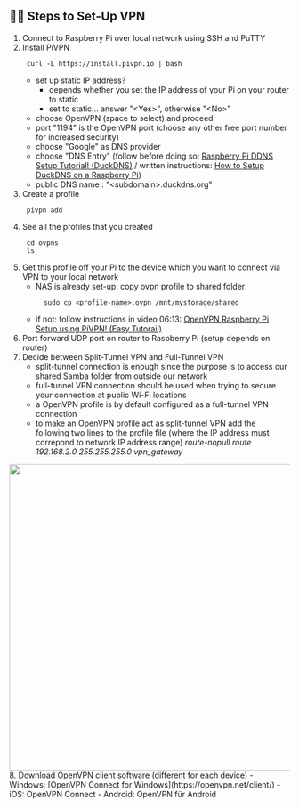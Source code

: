 ## 🏃‍♀️ Steps to Set-Up VPN

1. Connect to Raspberry Pi over local network using SSH and PuTTY
2. Install PiVPN
   ```
	curl -L https://install.pivpn.io | bash
	```
	- set up static IP address?
		- depends whether you set the IP address of your Pi on your router to static
		- set to static... answer "\<Yes>", otherwise "\<No>"
	- choose OpenVPN (space to select) and proceed
	- port "1194" is the OpenVPN port (choose any other free port number for increased security)
	- choose "Google" as DNS provider
	- choose "DNS Entry" (follow before doing so: [Raspberry Pi DDNS Setup Tutorial! (DuckDNS)](https://www.youtube.com/watch?v=s-66gmIHoyE) / written instructions: [How to Setup DuckDNS on a Raspberry Pi](https://www.wundertech.net/how-to-setup-duckdns-on-a-raspberry-pi/))
	- public DNS name : "\<subdomain>.duckdns.org"
3. Create a profile
   ```
	pivpn add
	```
4. See all the profiles that you created
   ```
	cd ovpns
	ls
	```
5. Get this profile off your Pi to the device which you want to connect via VPN to your local network
	- NAS is already set-up: copy ovpn profile to shared folder
	  ```
		sudo cp <profile-name>.ovpn /mnt/mystorage/shared
		```
	- if not: follow instructions in video 06:13: [OpenVPN Raspberry Pi Setup using PiVPN! (Easy Tutorail)](https://www.youtube.com/watch?v=kLmbgJe1rEU)
6. Port forward UDP port on router to Raspberry Pi (setup depends on router)
7. Decide between Split-Tunnel VPN and Full-Tunnel VPN
	- split-tunnel connection is enough since the purpose is to access our shared Samba folder from outside our network
	- full-tunnel VPN connection should be used when trying to secure your connection at public Wi-Fi locations
	- a OpenVPN profile is by default configured as a full-tunnel VPN connection
	- to make an OpenVPN profile act as split-tunnel VPN add the following two lines to the profile file (where the IP address must correpond to network IP address range)
	  *route-nopull*
	  *route 192.168.2.0 255.255.255.0 vpn_gateway*
<img src="images/split-full-tunnel-vpn-comparison.png" width=550px/>
8. Download OpenVPN client software (different for each device)
	- Windows: [OpenVPN Connect for Windows](https://openvpn.net/client/)  
	- iOS: OpenVPN Connect
	- Android: OpenVPN für Android
